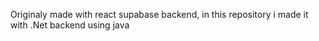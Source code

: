 Originaly made with react supabase backend, in this repository i made it with .Net backend using java
